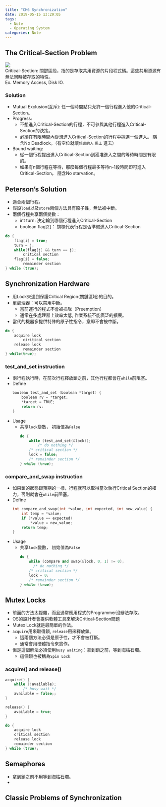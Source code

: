 ```yaml
---
title: "CH6 Synchronization"
date: 2019-05-15 13:29:05
tags:
  - Note
  - Operating System
categories: Note
---
```


<!-- More -->

## The Critical-Section Problem
![](https://1.bp.blogspot.com/-TGKEIgLdMS8/WZvUu88Ri_I/AAAAAAABVVg/BHAfw_SAXHEC3zfPy5DYu8KsWIBMPamKwCLcBGAs/s1600/critical-section-problem.png)  
Critical-Section:
    關鍵區段，指的是存取共用資源的片段程式碼。這些共用資源有無法同時被存取的特性。  
    Ex. Memory Access, Disk IO.

### Solution
- Mutual Exclusion(互斥):
    任一個時間點只允許一個行程進入他的Critical-Section。
- Progress:
    - 不想進入Critical-Section的行程，不可參與其他行程進入Critical-Section的決策。
    - 必須在有限時間內從想進入Critical-Section的行程中挑選一個進入。
      隱含No Deadlock。（有空位就讓`想進的人` `馬上` 進去）
- Bound waiting:
    - 從一個行程提出進入Critical-Section到獲准進入之間的等待時間是有限的。
    - 如果有n個行程在等待，那麼每個行程最多等待n-1段時間即可進入Critical-Section。
      隱含No starvation。

## Peterson’s Solution
- 適合兩個行程。
- 假設`load`以及`store`兩個方法具有原子性，無法被中斷。
- 兩個行程共享兩個變數：
    - int turn: 決定輪到哪個行程進入Critical-Section
    - boolean flag[2]： 旗標代表行程是否準備進入Critical-Section
```cpp
do {
    flag[i] = true;
    turn = j;
    while(flag[j] && turn == j);
        critical section
    flag[i] = false;
        remainder section
} while (true);
```

## Synchronization Hardware
- 用Lock來達到保護Critical Region(關鍵區域)的目的。
- 單處理器：可以禁用中斷。
    - 當前運行的程式不會被插隊（Preemption）
    - 通常在多處理器上效率太低, 作業系統不能廣泛的擴展。
- 當代的機器多提供特殊的原子性指令，意即不會被中斷。
```cpp
do {
    acquire lock
        ciritical section
    release lock
        remainder section
} while(true);
```
### test_and_set instruction
- 兩行程執行時，在前次行程釋放鎖之前，其他行程都會在`while`前阻塞。
- Define
    ```cpp
    boolean test_and_set (boolean *target) {
        boolean rv = *target;
        *target = TRUE;
        return rv:
    }
    ```
- Usage
    - 共享`lock`變數， 初始值為`False`
      ```cpp
      do {
          while (test_and_set(&lock));
              /* do nothing */
          /* critical section */
          lock = false;
          /* remainder section */
      } while (true);
      ```

### compare_and_swap instruction
- 如果鎖的狀態跟預期的一樣，行程就可以取得當次執行Critical Section的權力，否則就會在`while`前阻塞。
- Define
    ```cpp
    int compare_and_swap(int *value, int expected, int new_value) {
        int temp = *value;
        if (*value == expected)
            *value = new_value;
        return temp;
    }
    ```
- Usage
    - 共享`lock`變數， 初始值為`False`
      ```cpp
      do {
          while (compare and swap(&lock, 0, 1) != 0);
            /* do nothing */
          /* critical section */
          lock = 0;
          /* remainder section */
      } while (true);
      ```
      
## Mutex Locks
- 前面的方法太複雜，而且通常應用程式的Programmer沒辦法存取。
- OS的設計者會提供軟體工具來解決Critical-Section問題
- Mutex Lock就是最簡單的作法。
- `acquire`用來取得鎖, `release`用來釋放鎖。
    - 這兩個方法必須是原子性，才不會被打斷。
    - 通常會用硬體指令來實作。
- 但是這個解法必須使用`busy waiting`：拿到鎖之前，等到海枯石爛。
    - 這個鎖也被稱為`Spin Lock`

### acquire() and release()
```cpp
acquire() {
    while (!available);
        /* busy wait */
    available = false;;
}

release() {
    available = true;
}

do {
    acquire lock
    critical section
    release lock
    remainder section
} while (true);
```

## Semaphores
- 拿到鎖之前不用等到海枯石爛。
- 

## Classic Problems of Synchronization
